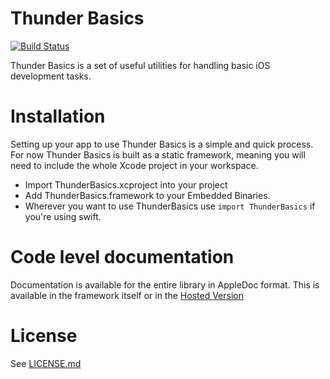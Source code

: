 # Thunder Basics

[![Build Status](https://travis-ci.org/3sidedcube/iOS-ThunderBasics.svg)](https://travis-ci.org/3sidedcube/iOS-ThunderBasics)

Thunder Basics is a set of useful utilities for handling basic iOS development tasks.

# Installation

Setting up your app to use Thunder Basics is a simple and quick process. For now Thunder Basics is built as a static framework, meaning you will need to include the whole Xcode project in your workspace.

+ Import ThunderBasics.xcproject into your project
+ Add ThunderBasics.framework to your Embedded Binaries.
+ Wherever you want to use ThunderBasics use `import ThunderBasics` if you're using swift.

# Code level documentation

Documentation is available for the entire library in AppleDoc format. This is available in the framework itself or in the [Hosted Version](http://3sidedcube.github.io/iOS-ThunderBasics/)

# License

See [LICENSE.md](LICENSE.md)